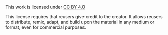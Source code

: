  This work is licensed under [CC BY 4.0](https://creativecommons.org/licenses/by/4.0/?ref=chooser-v1)
 
 This license requires that reusers give credit to the creator. 
 It allows reusers to distribute, remix, adapt, and build upon the material in any medium or format, even for commercial purposes.

